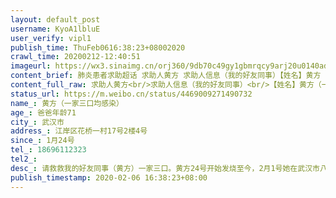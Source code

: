 ```yaml
---
layout: default_post
username: KyoA1lbluE
user_verify: vipl1
publish_time: ThuFeb0616:38:23+08002020
crawl_time: 20200212-12:40:51
imageurl: https://wx3.sinaimg.cn/orj360/9db70c49gy1gbmrqcy9arj20u0140ad5.jpg,https://wx4.sinaimg.cn/orj360/9db70c49gy1gbmrqcjqrqj20u01407ay.jpg
content_brief: 肺炎患者求助超话 求助人黄方 求助人信息（我的好友同事）【姓名】黄方（一家三口均感染）【年龄】爸爸年龄71【所在城市】武汉市【所在小区、社区】江岸区花桥一村17号2楼4号【患病时间】1月24号【联系方式】18696112323【病情描述】 请救救我的好友同事（黄方）一家三口。黄方24号开始 ...全文
content_full_raw: 求助人黄方<br/>求助人信息（我的好友同事）<br/>【姓名】黄方（一家三口均感染）<br/>【年龄】爸爸年龄71<br/>【所在城市】武汉市<br/>【所在小区、社区】江岸区花桥一村17号2楼4号<br/>【患病时间】1月24号<br/>【联系方式】18696112323<br/>【病情描述】<br/>请救救我的好友同事（黄方）一家三口。<br/>黄方24号开始发烧至今，2月1号她在武汉市八医院看病，抽血和CT，医生判断说是的，但只能写疑似，八医院没有核酸检测，她只能自己在家隔离。她爸爸黄铁钟今年71岁，患有帕金森，1月28日开始发烧至最高烧到39.1，28号发病突然两腿无力，现己瘫患在床，生活不能自理了，连喝水都要她和妈妈一起抬才行，她爸爸一直在协和看帕金森，而且他还有肺气肿的重症，前列腺，脑梗等问题。所以她不能带他到医院就医。请求大家能够帮忙，让她爸爸住院治疗🙏，她联系过花桥社区，但他们说解决不了。为了让她好好隔离，她妈妈一个照顾爸爸，喝水，吃饭，换成人尿不湿。已经快扛不住了。现在出现了呕吐，高烧不退。她妈妈也出现了拉肚子咳嗽等症状！<br/>请大家帮帮他们一家三口吧！谢谢大家了！<adata-url="http://t.cn/R2WxQOQ"href="http://weibo.com/p/1001018008642010000000000"data-hide=""><spanclass='url-icon'><imgstyle='width:1rem;height:1rem'src='https://h5.sinaimg.cn/upload/2015/09/25/3/timeline_card_small_location_default.png'></span><spanclass="surl-text">武汉</span></a>
status_url: https://m.weibo.cn/status/4469009271490732
name_: 黄方（一家三口均感染）
age_: 爸爸年龄71
city_: 武汉市
address_: 江岸区花桥一村17号2楼4号
since_: 1月24号
tel_: 18696112323
tel2_: 
desc_: 请救救我的好友同事（黄方）一家三口。黄方24号开始发烧至今，2月1号她在武汉市八医院看病，抽血和CT，医生判断说是的，但只能写疑似，八医院没有核酸检测，她只能自己在家隔离。她爸爸黄铁钟今年71岁，患有帕金森，1月28日开始发烧至最高烧到39.1，28号发病突然两腿无力，现己瘫患在床，生活不能自理了，连喝水都要她和妈妈一起抬才行，她爸爸一直在协和看帕金森，而且他还有肺气肿的重症，前列腺，脑梗等问题。所以她不能带他到医院就医。请求大家能够帮忙，让她爸爸住院治疗🙏，她联系过花桥社区，但他们说解决不了。为了让她好好隔离，她妈妈一个照顾爸爸，喝水，吃饭，换成人尿不湿。已经快扛不住了。现在出现了呕吐，高烧不退。她妈妈也出现了拉肚子咳嗽等症状！请大家帮帮他们一家三口吧！谢谢大家了！<adata-url="http//t.cn/R2WxQOQ"href="http//weibo.com/p/1001018008642010000000000"data-hide=""><spanclass='url-icon'><imgstyle='width1rem;height1rem'src='https//h5.sinaimg.cn/upload/2015/09/25/3/timeline_card_small_location_default.png'></span><spanclass="surl-text">武汉</span></a>
publish_timestamp: 2020-02-06 16:38:23+08:00
---
```

